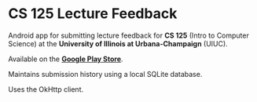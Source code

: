 # CS 125 Lecture Feedback

Android app for submitting lecture feedback for **CS 125** (Intro to Computer Science) at the **University of Illinois at Urbana-Champaign** (UIUC).

Available on the **[Google Play Store](https://play.google.com/store/apps/details?id=com.shreyas208.cs125lecture)**.

Maintains submission history using a local SQLite database.

Uses the OkHttp client.
